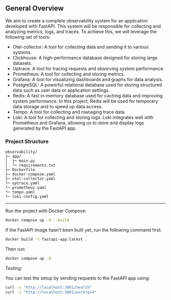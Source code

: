 ## General Overview

We aim to create a complete observability system for an application developed with FastAPI. This system will be responsible for collecting and analyzing metrics, logs, and traces. To achieve this, we will leverage the following set of tools:

* Otel-collector: A tool for collecting data and sending it to various systems.
* Clickhouse: A high-performance database designed for storing large datasets.
* Uptrace: A tool for tracing requests and observing system performance.
* Prometheus: A tool for collecting and storing metrics.
* Grafana: A tool for visualizing dashboards and graphs for data analysis.
* PostgreSQL: A powerful relational database used for storing structured data such as user data or application settings.
* Redis: A fast in-memory database used for caching data and improving system performance. In this project, Redis will be used for temporary data storage and to speed up data access.
* Tempo: A tool for collecting and managing trace data.
* Loki: A tool for collecting and storing logs. Loki integrates well with Prometheus and Grafana, allowing us to store and display logs generated by the FastAPI app.

### Project Structure

```shell
observability/
├─ app/
│  ├─ main.py
│  └─ requirements.txt
├─ Dockerfile
├─ docker-compose.yaml
├─ otel-collector.yaml
└─ uptrace.yaml
└─ prometheus.yaml
└─ tempo.yaml
└─ loki-config.yaml
```

---

Run the project with Docker Compose:

```bash
docker compose up -d --build
```

If the FastAPI image hasn’t been built yet, run the following command first:

```bash
docker build -t fastapi-app:latest .
```

Then run:

```bash
docker compose up -d
```

Testing:

You can test the setup by sending requests to the FastAPI app using:

```bash
curl -s "http://localhost:3001/health"
curl -s "http://localhost:3001/work?q=4"
```
